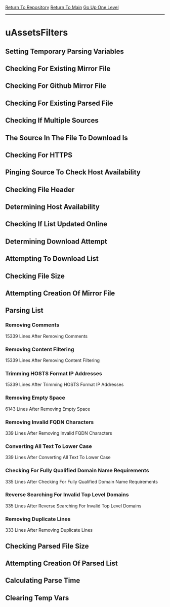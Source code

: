 [Return To Repository](https://github.com/deathbybandaid/piholeparser/)
[Return To Main](https://github.com/deathbybandaid/piholeparser/blob/master/RecentRunLogs/Mainlog.md)
[Go Up One Level](https://github.com/deathbybandaid/piholeparser/blob/master/RecentRunLogs/TopLevelScripts/30-Processing-External-Blacklists.md)
____________________________________
# uAssetsFilters
## Setting Temporary Parsing Variables
## Checking For Existing Mirror File
## Checking For Github Mirror File
## Checking For Existing Parsed File
## Checking If Multiple Sources
## The Source In The File To Download Is
## Checking For HTTPS
## Pinging Source To Check Host Availability
## Checking File Header
## Determining Host Availability
## Checking If List Updated Online
## Determining Download Attempt
## Attempting To Download List
## Checking File Size
## Attempting Creation Of Mirror File
## Parsing List
### Removing Comments
15339 Lines After Removing Comments
### Removing Content Filtering
15339 Lines After Removing Content Filtering
### Trimming HOSTS Format IP Addresses
15339 Lines After Trimming HOSTS Format IP Addresses
### Removing Empty Space
6143 Lines After Removing Empty Space
### Removing Invalid FQDN Characters
339 Lines After Removing Invalid FQDN Characters
### Converting All Text To Lower Case
339 Lines After Converting All Text To Lower Case
### Checking For Fully Qualified Domain Name Requirements
335 Lines After Checking For Fully Qualified Domain Name Requirements
### Reverse Searching For Invalid Top Level Domains
335 Lines After Reverse Searching For Invalid Top Level Domains
### Removing Duplicate Lines
333 Lines After Removing Duplicate Lines
## Checking Parsed File Size
## Attempting Creation Of Parsed List
## Calculating Parse Time
## Clearing Temp Vars
